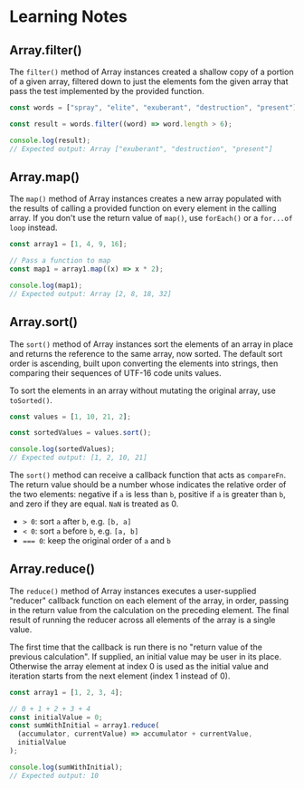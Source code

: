 # Learning Notes

## Array.filter()

The `filter()` method of Array instances created a shallow copy of a portion of a given array, filtered down to just the elements fom the given array that pass the test implemented by the provided function.

```js
const words = ["spray", "elite", "exuberant", "destruction", "present"];

const result = words.filter((word) => word.length > 6);

console.log(result);
// Expected output: Array ["exuberant", "destruction", "present"]
```

## Array.map()

The `map()` method of Array instances creates a new array populated with the results of calling a provided function on every element in the calling array. If you don't use the return value of `map()`, use `forEach()` or a `for...of loop` instead.

```js
const array1 = [1, 4, 9, 16];

// Pass a function to map
const map1 = array1.map((x) => x * 2);

console.log(map1);
// Expected output: Array [2, 8, 18, 32]
```

## Array.sort()

The `sort()` method of Array instances sort the elements of an array in place and returns the reference to the same array, now sorted. The default sort order is ascending, built upon converting the elements into strings, then comparing their sequences of UTF-16 code units values.

To sort the elements in an array without mutating the original array, use `toSorted()`.

```js
const values = [1, 10, 21, 2];

const sortedValues = values.sort();

console.log(sortedValues);
// Expected output: [1, 2, 10, 21]
```

The `sort()` method can receive a callback function that acts as `compareFn`. The return value should be a number whose indicates the relative order of the two elements: negative if `a` is less than `b`, positive if `a` is greater than `b`, and zero if they are equal. `NaN` is treated as 0.

- `> 0`: sort `a` after `b`, e.g. `[b, a]`
- `< 0`: sort `a` before `b`, e.g. `[a, b]`
- `=== 0`: keep the original order of `a` and `b`

## Array.reduce()

The `reduce()` method of Array instances executes a user-supplied "reducer" callback function on each element of the array, in order, passing in the return value from the calculation on the preceding element. The final result of running the reducer across all elements of the array is a single value.

The first time that the callback is run there is no "return value of the previous calculation". If supplied, an initial value may be user in its place. Otherwise the array element at index 0 is used as the initial value and iteration starts from the next element (index 1 instead of 0).

```js
const array1 = [1, 2, 3, 4];

// 0 + 1 + 2 + 3 + 4
const initialValue = 0;
const sumWithInitial = array1.reduce(
  (accumulator, currentValue) => accumulator + currentValue,
  initialValue
);

console.log(sumWithInitial);
// Expected output: 10
```
